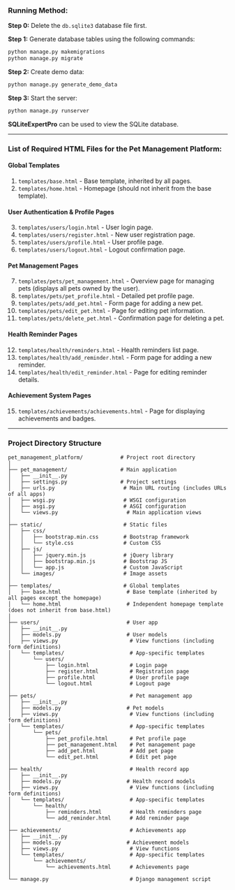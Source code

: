 ### Running Method:

**Step 0:** Delete the `db.sqlite3` database file first.

**Step 1:** Generate database tables using the following commands:
```sh
python manage.py makemigrations
python manage.py migrate
```

**Step 2:** Create demo data:
```sh
python manage.py generate_demo_data
```

**Step 3:** Start the server:
```sh
python manage.py runserver
```

**SQLiteExpertPro** can be used to view the SQLite database.

---

### List of Required HTML Files for the Pet Management Platform:

#### **Global Templates**
1. `templates/base.html` - Base template, inherited by all pages.
2. `templates/home.html` - Homepage (should not inherit from the base template).

#### **User Authentication & Profile Pages**
3. `templates/users/login.html` - User login page.
4. `templates/users/register.html` - New user registration page.
5. `templates/users/profile.html` - User profile page.
6. `templates/users/logout.html` - Logout confirmation page.

#### **Pet Management Pages**
7. `templates/pets/pet_management.html` - Overview page for managing pets (displays all pets owned by the user).
8. `templates/pets/pet_profile.html` - Detailed pet profile page.
9. `templates/pets/add_pet.html` - Form page for adding a new pet.
10. `templates/pets/edit_pet.html` - Page for editing pet information.
11. `templates/pets/delete_pet.html` - Confirmation page for deleting a pet.

#### **Health Reminder Pages**
12. `templates/health/reminders.html` - Health reminders list page.
13. `templates/health/add_reminder.html` - Form page for adding a new reminder.
14. `templates/health/edit_reminder.html` - Page for editing reminder details.

#### **Achievement System Pages**
15. `templates/achievements/achievements.html` - Page for displaying achievements and badges.

---

### **Project Directory Structure**

```
pet_management_platform/            # Project root directory
│
├── pet_management/                 # Main application
│   ├── __init__.py
│   ├── settings.py                 # Project settings
│   ├── urls.py                      # Main URL routing (includes URLs of all apps)
│   ├── wsgi.py                      # WSGI configuration
│   ├── asgi.py                      # ASGI configuration
│   └── views.py                      # Main application views
│
├── static/                          # Static files
│   ├── css/
│   │   ├── bootstrap.min.css        # Bootstrap framework
│   │   └── style.css                # Custom CSS
│   ├── js/
│   │   ├── jquery.min.js            # jQuery library
│   │   ├── bootstrap.min.js         # Bootstrap JS
│   │   └── app.js                   # Custom JavaScript
│   └── images/                      # Image assets
│
├── templates/                       # Global templates
│   ├── base.html                     # Base template (inherited by all pages except the homepage)
│   └── home.html                     # Independent homepage template (does not inherit from base.html)
│
├── users/                            # User app
│   ├── __init__.py
│   ├── models.py                     # User models
│   ├── views.py                       # View functions (including form definitions)
│   └── templates/                     # App-specific templates
│       └── users/
│           ├── login.html             # Login page
│           ├── register.html          # Registration page
│           ├── profile.html           # User profile page
│           └── logout.html            # Logout page
│
├── pets/                              # Pet management app
│   ├── __init__.py
│   ├── models.py                     # Pet models
│   ├── views.py                       # View functions (including form definitions)
│   └── templates/                     # App-specific templates
│       └── pets/
│           ├── pet_profile.html       # Pet profile page
│           ├── pet_management.html    # Pet management page
│           ├── add_pet.html           # Add pet page
│           └── edit_pet.html          # Edit pet page
│
├── health/                            # Health record app
│   ├── __init__.py
│   ├── models.py                     # Health record models
│   ├── views.py                       # View functions (including form definitions)
│   └── templates/                     # App-specific templates
│       └── health/
│           ├── reminders.html         # Health reminders page
│           └── add_reminder.html      # Add reminder page
│
├── achievements/                      # Achievements app
│   ├── __init__.py
│   ├── models.py                     # Achievement models
│   ├── views.py                       # View functions
│   └── templates/                     # App-specific templates
│       └── achievements/
│           └── achievements.html      # Achievements page
│
└── manage.py                          # Django management script
```